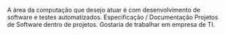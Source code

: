 A área da computação que desejo atuar é com desenvolvimento de software e testes automatizados.
Especificação / Documentação Projetos de Software dentro de projetos.
Gostaria de trabalhar em empresa de TI.
